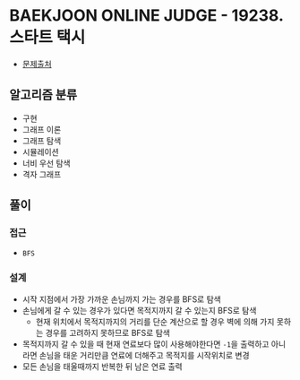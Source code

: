 # BAEKJOON ONLINE JUDGE - 19238. 스타트 택시

- [문제출처](https://www.acmicpc.net/problem/19238 '19238. 스타트 택시')

## 알고리즘 분류

- 구현
- 그래프 이론
- 그래프 탐색
- 시뮬레이션
- 너비 우선 탐색
- 격자 그래프

## 풀이

### 접근

- `BFS`

### 설계

- 시작 지점에서 가장 가까운 손님까지 가는 경우를 BFS로 탐색
- 손님에게 갈 수 있는 경우가 있다면 목적지까지 갈 수 있는지 BFS로 탐색
  - 현재 위치에서 목적지까지의 거리를 단순 계산으로 할 경우 벽에 의해 가지 못하는 경우를 고려하지 못하므로 BFS로 탐색
- 목적지까지 갈 수 있을 때 현재 연료보다 많이 사용해야한다면 `-1`을 출력하고 아니라면 손님을 태운 거리만큼 연료에 더해주고 목적지를 시작위치로 변경
- 모든 손님을 태울때까지 반복한 뒤 남은 연료 출력

